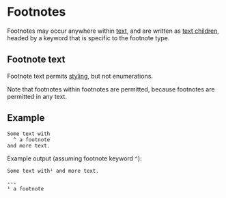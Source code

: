# Footnotes

Footnotes may occur anywhere within [text](./text.md), and are written as
[text children](./text.md#child-nodes), headed by a keyword that is specific
to the footnote type.


## Footnote text

Footnote text permits [styling](./text.md#styling), but not enumerations.

Note that footnotes within footnotes are permitted, because footnotes are
permitted in any text.


## Example

```
Some text with
  ^ a footnote
and more text.
```

Example output (assuming footnote keyword `^`):

```
Some text with¹ and more text.

---
¹ a footnote
```
